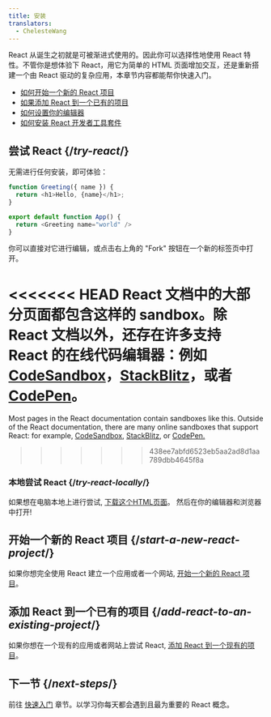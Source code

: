 ```yaml
---
title: 安装
translators:
  - ChelesteWang
---
```


<Intro>

React 从诞生之初就是可被渐进式使用的。因此你可以选择性地使用 React 特性。不管你是想体验下 React，用它为简单的 HTML 页面增加交互，还是重新搭建一个由 React 驱动的复杂应用，本章节内容都能帮你快速入门。

</Intro>

<YouWillLearn isChapter={true}>

* [如何开始一个新的 React 项目](/learn/start-a-new-react-project)
* [如果添加 React 到一个已有的项目](/learn/add-react-to-an-existing-project)
* [如何设置你的编辑器](/learn/editor-setup)
* [如何安装 React 开发者工具套件](/learn/react-developer-tools)

</YouWillLearn>

## 尝试 React {/*try-react*/}

无需进行任何安装，即可体验：

<Sandpack>

```js
function Greeting({ name }) {
  return <h1>Hello, {name}</h1>;
}

export default function App() {
  return <Greeting name="world" />
}
```

</Sandpack>

你可以直接对它进行编辑，或点击右上角的 "Fork" 按钮在一个新的标签页中打开。

<<<<<<< HEAD
React 文档中的大部分页面都包含这样的 sandbox。除 React 文档以外，还存在许多支持 React 的在线代码编辑器：例如 [CodeSandbox](https://codesandbox.io/s/new)，[StackBlitz](https://stackblitz.com/fork/react)，或者 [CodePen](https://codepen.io/pen?&editors=0010&layout=left&prefill_data_id=3f4569d1-1b11-4bce-bd46-89090eed5ddb)。
=======
Most pages in the React documentation contain sandboxes like this. Outside of the React documentation, there are many online sandboxes that support React: for example, [CodeSandbox](https://codesandbox.io/s/new), [StackBlitz](https://stackblitz.com/fork/react), or [CodePen.](https://codepen.io/pen?template=QWYVwWN)
>>>>>>> 438ee7abfd6523eb5aa2ad8d1aa789dbb4645f8a

### 本地尝试 React {/*try-react-locally*/}

如果想在电脑本地上进行尝试, [下载这个HTML页面](https://gist.githubusercontent.com/gaearon/0275b1e1518599bbeafcde4722e79ed1/raw/db72dcbf3384ee1708c4a07d3be79860db04bff0/example.html)。 然后在你的编辑器和浏览器中打开!

## 开始一个新的 React 项目 {/*start-a-new-react-project*/}

如果你想完全使用 React 建立一个应用或者一个网站, [开始一个新的 React 项目](/learn/start-a-new-react-project)。

## 添加 React 到一个已有的项目 {/*add-react-to-an-existing-project*/}

如果你想在一个现有的应用或者网站上尝试 React, [添加 React 到一个现有的项目](/learn/add-react-to-an-existing-project)。

## 下一节 {/*next-steps*/}

前往 [快速入门](/learn) 章节。以学习你每天都会遇到且最为重要的 React 概念。
